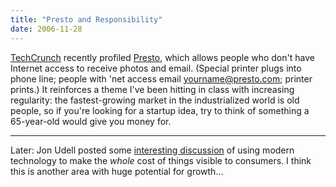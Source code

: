 ```yaml
---
title: "Presto and Responsibility"
date: 2006-11-28
---
```

<a href="http://www.techcrunch.com">TechCrunch</a> recently profiled <a href="http://www.techcrunch.com/2006/11/27/presto-because-computers-scare-old-people/">Presto</a>, which allows people who don't have Internet access to receive photos and email.  (Special printer plugs into phone line; people with 'net access email yourname@presto.com; printer prints.)  It reinforces a theme I've been hitting in class with increasing regularity: the fastest-growing market in the industrialized world is old people, so if you're looking for a startup idea, try to think of something a 65-year-old would give you money for.

<hr />Later: Jon Udell posted some <a href="http://weblog.infoworld.com/udell/2006/11/28.html">interesting discussion</a> of using modern technology to make the <em>whole</em> cost of things visible to consumers.  I think this is another area with huge potential for growth…
